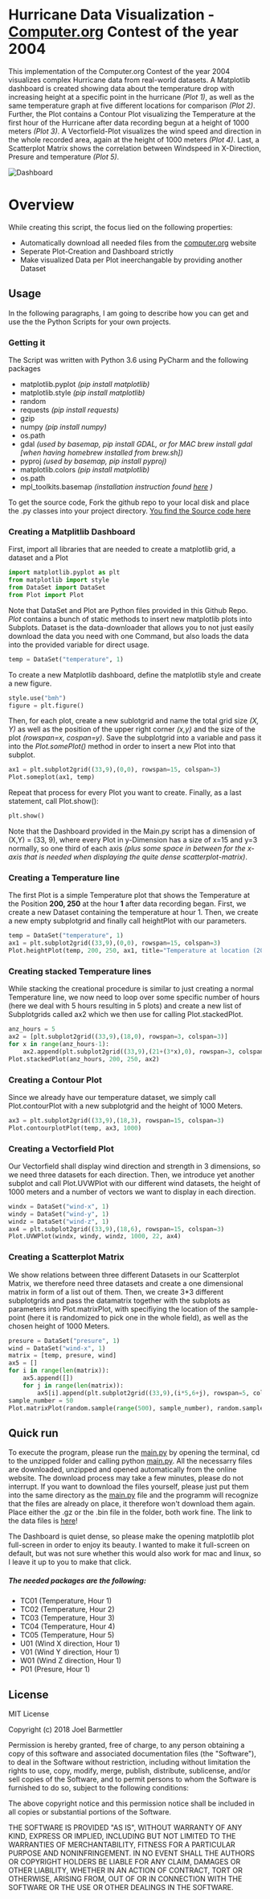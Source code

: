 # Hurricane Data Visualization - [Computer.org](http://vis.computer.org/vis2004contest/data.html) Contest of the year 2004

This implementation of the Computer.org Contest of the year 2004 visualizes complex Hurricane data from real-world datasets. A Matplotlib dashboard is created showing data about the temperature drop with increasing height at a specific point in the hurricane *(Plot 1)*, as well as the same temperature graph at five different locations for comparison *(Plot 2)*. Further, the Plot contains a Contour Plot visualizing the Temperature at the first hour of the Hurricane after data recording begun at a height of 1000 meters *(Plot 3)*. A Vectorfield-Plot visualizes the wind speed and direction in the whole recorded area, again at the height of 1000 meters *(Plot 4)*. Last, a Scatterplot Matrix shows the correlation between Windspeed in X-Direction, Presure and temperature *(Plot 5)*.

![Dashboard](https://github.com/joelbarmettlerUZH/Hurricane_data_Visualization/raw/master/dashboard.png)

# Overview
While creating this script, the focus lied on the following properties:

  - Automatically download all needed files from the [computer.org](http://www.vets.ucar.edu/vg/isabeldata/) website
  - Seperate Plot-Creation and Dashboard strictly
  - Make visualized Data per Plot ineerchangable by providing another Dataset


## Usage
In the following paragraphs, I am going to describe how you can get and use the the Python Scripts for your own projects.

###  Getting it
The Script was written with Python 3.6 using PyCharm and the following packages
- matplotlib.pyplot *(pip install matplotlib)*
- matplotlib.style *(pip install matplotlib)*
- random
- requests *(pip install requests)*
- gzip 
- numpy *(pip install numpy)*
- os.path
- gdal *(used by basemap, pip install GDAL, or for MAC brew install gdal [when having homebrew installed from brew.sh])*
- pyproj *(used by basemap, pip install pyproj)*
- matplotlib.colors *(pip install matplotlib)*
- os.path
- mpl_toolkits.basemap *(installation instruction found [here](http://matplotlib.org/basemap/users/installing.html) )*

To get the source code, Fork the github repo to your local disk and place the .py classes into your project directory.
[You find the Source code here](https://github.com/joelbarmettlerUZH/Hurricane_data_Visualization)

### Creating a Matplitlib Dashboard

First, import all libraries that are needed to create a matplotlib grid, a dataset and a Plot

```python
import matplotlib.pyplot as plt
from matplotlib import style
from DataSet import DataSet
from Plot import Plot
```

Note that DataSet and Plot are Python files provided in this Github Repo. *Plot* contains a bunch of static methods to insert new matplotlib plots into Subplots. Dataset is the data-downloader that allows you to not just easily download the data you need with one Command, but also loads the data into the provided variable for direct usage. 

```python
temp = DataSet("temperature", 1)
```

To create a new Matplotlib dashboard, define the matplotlib style and create a new figure. 

```python
style.use("bmh")
figure = plt.figure()
```

Then, for each plot, create a new sublotgrid and name the total grid size *(X, Y)* as well as the position of the upper right corner *(x,y)* and the size of the plot *(rowspan=x, cospan=y)*. Save the subplotgrid into a variable and pass it into the *Plot.somePlot()* method in order to insert a new Plot into that subplot.

```python
ax1 = plt.subplot2grid((33,9),(0,0), rowspan=15, colspan=3)
Plot.someplot(ax1, temp)
```

Repeat that process for every Plot you want to create. Finally, as a last statement, call Plot.show():

```python
plt.show()
```

Note that the Dashboard provided in the Main.py script has a dimension of (X,Y) = (33, 9), where every Plot in y-Dimension has a size of x=15 and y=3 normally, so one third of each axis *(plus some space in between for the x-axis that is needed when displaying the quite dense scatterplot-matrix)*. 

### Creating a Temperature line
The first Plot is a simple Temperature plot that shows the Temperature at the Position **200, 250** at the hour **1** after data recording began. First, we create a new Dataset containing the temperature at hour 1. Then, we create a new empty subplotgrid and finally call heightPlot with our parameters.

```python
temp = DataSet("temperature", 1)
ax1 = plt.subplot2grid((33,9),(0,0), rowspan=15, colspan=3)
Plot.heightPlot(temp, 200, 250, ax1, title="Temperature at location (200,250)", xlabel="Height (m)", ylabel="Temperature (°C)")
```

### Creating stacked Temperature lines
While stacking the creational procedure is similar to just creating a normal Temperature line, we now need to loop over some specific number of hours (here we deal with 5 hours resulting in 5 plots) and create a new list of Subplotgrids called ax2 which we then use for calling Plot.stackedPlot. 

```python
anz_hours = 5
ax2 = [plt.subplot2grid((33,9),(18,0), rowspan=3, colspan=3)]
for x in range(anz_hours-1):
    ax2.append(plt.subplot2grid((33,9),(21+(3*x),0), rowspan=3, colspan=3, sharex=ax2[x]))
Plot.stackedPlot(anz_hours, 200, 250, ax2)
```

### Creating a Contour Plot
Since we already have our temperature dataset, we simply call Plot.contourPlot with a new subplotgrid and the height of 1000 Meters. 

```python
ax3 = plt.subplot2grid((33,9),(18,3), rowspan=15, colspan=3)
Plot.contourplotPlot(temp, ax3, 1000)
```

### Creating a Vectorfield Plot
Our Vectorfield shall display wind direction and strength in 3 dimensions, so we need three datasets for each direction. Then, we introduce yet another subplot and call Plot.UVWPlot with our different wind datasets, the height of 1000 meters and a number of vectors we want to display in each direction. 

```python
windx = DataSet("wind-x", 1)
windy = DataSet("wind-y", 1)
windz = DataSet("wind-z", 1)
ax4 = plt.subplot2grid((33,9),(18,6), rowspan=15, colspan=3)
Plot.UVWPlot(windx, windy, windz, 1000, 22, ax4)
```

### Creating a Scatterplot Matrix
We show relations between three different Datasets in our Scatterplot Matrix, we therefore need three datasets and create a one dimensional matrix in form of a list out of them. Then, we create 3*3 different subplotgrids and pass the datamatrix together with the subplots as parameters into Plot.matrixPlot, with specifiying the location of the sample-point (here it is randomized to pick one in the whole field), as well as the chosen height of 1000 Meters.

```python
presure = DataSet("presure", 1)
wind = DataSet("wind-x", 1)
matrix = [temp, presure, wind]
ax5 = []
for i in range(len(matrix)):
    ax5.append([])
    for j in range(len(matrix)):
        ax5[i].append(plt.subplot2grid((33,9),(i*5,6+j), rowspan=5, colspan=1))
sample_number = 50
Plot.matrixPlot(random.sample(range(500), sample_number), random.sample(range(500), sample_number), height=1000, dataArray=matrix, names=("temperature", "presure", "wind-x"), axarr=ax5)
```

## Quick run
To execute the program, please run the [main.py](https://github.com/joelbarmettlerUZH/Hurricane_data_Visualization/blob/master/main.py) by opening the terminal, cd to the unzipped folder and calling
python [main.py](https://github.com/joelbarmettlerUZH/Hurricane_data_Visualization/blob/master/main.py). All the necessarry files are downloaded, unzipped and opened automatically from the online 
website. The download process may take a few minutes, please do not interrupt.
If you want to download the files yourself, please just put them into the same directory as the [main.py](https://github.com/joelbarmettlerUZH/Hurricane_data_Visualization/blob/master/main.py) file
and the programm will recognize that the files are already on place, it therefore won't download them again.
Place either the .gz or the .bin file in the folder, both work fine. 
The link to the data files is [here](http://www.vets.ucar.edu/vg/isabeldata/)!

The Dashboard is quiet dense, so please make the opening matplotlib plot full-screen in order to enjoy
its beauty. I wanted to make it full-screen on default, but was not sure whether this would also work
for mac and linux, so I leave it up to you to make that click.

##### The needed packages are the following:
- TC01 (Temperature, Hour 1)
- TC02 (Temperature, Hour 2)
- TC03 (Temperature, Hour 3)
- TC04 (Temperature, Hour 4)
- TC05 (Temperature, Hour 5)
- U01  (Wind X direction, Hour 1)
- V01  (Wind Y direction, Hour 1)
- W01  (Wind Z direction, Hour 1)
- P01  (Presure, Hour 1)


License
----

MIT License

Copyright (c) 2018 Joel Barmettler

Permission is hereby granted, free of charge, to any person obtaining a copy
of this software and associated documentation files (the "Software"), to deal
in the Software without restriction, including without limitation the rights
to use, copy, modify, merge, publish, distribute, sublicense, and/or sell
copies of the Software, and to permit persons to whom the Software is
furnished to do so, subject to the following conditions:

The above copyright notice and this permission notice shall be included in all
copies or substantial portions of the Software.

THE SOFTWARE IS PROVIDED "AS IS", WITHOUT WARRANTY OF ANY KIND, EXPRESS OR
IMPLIED, INCLUDING BUT NOT LIMITED TO THE WARRANTIES OF MERCHANTABILITY,
FITNESS FOR A PARTICULAR PURPOSE AND NONINFRINGEMENT. IN NO EVENT SHALL THE
AUTHORS OR COPYRIGHT HOLDERS BE LIABLE FOR ANY CLAIM, DAMAGES OR OTHER
LIABILITY, WHETHER IN AN ACTION OF CONTRACT, TORT OR OTHERWISE, ARISING FROM,
OUT OF OR IN CONNECTION WITH THE SOFTWARE OR THE USE OR OTHER DEALINGS IN THE
SOFTWARE.


